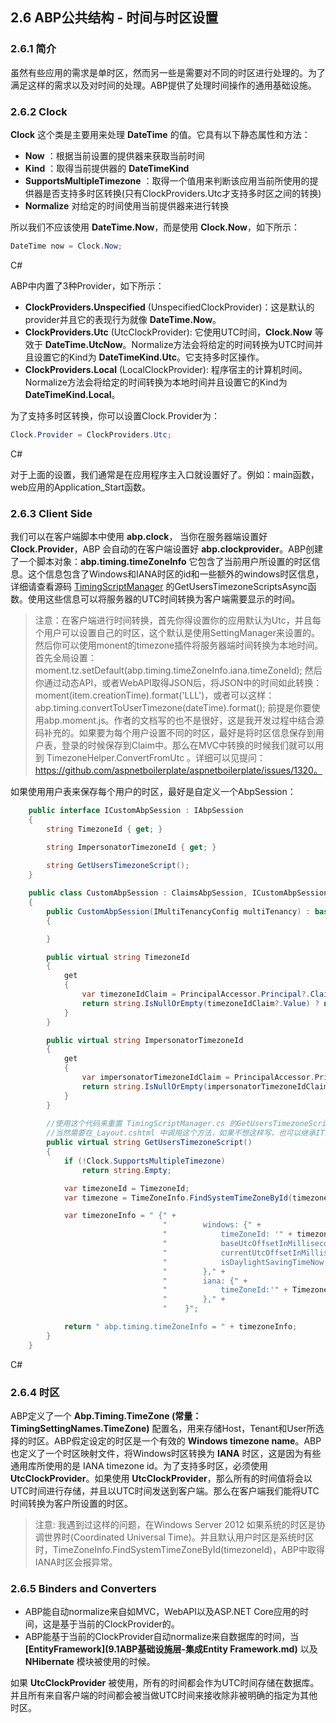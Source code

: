 ## 2.6 ABP公共结构 - 时间与时区设置

### 2.6.1 简介

虽然有些应用的需求是单时区，然而另一些是需要对不同的时区进行处理的。为了满足这样的需求以及对时间的处理。ABP提供了处理时间操作的通用基础设施。

### 2.6.2 Clock

**Clock** 这个类是主要用来处理 **DateTime** 的值。它具有以下静态属性和方法：

- **Now** ：根据当前设置的提供器来获取当前时间
- **Kind** ：取得当前提供器的 **DateTimeKind**
- **SupportsMultipleTimezone** ：取得一个值用来判断该应用当前所使用的提供器是否支持多时区转换(只有ClockProviders.Utc才支持多时区之间的转换)
- **Normalize** 对给定的时间使用当前提供器来进行转换

所以我们不应该使用 **DateTime.Now**，而是使用 **Clock.Now**，如下所示：

```csharp
DateTime now = Clock.Now;
```

C#

ABP中内置了3种Provider，如下所示：

- **ClockProviders.Unspecified** (UnspecifiedClockProvider)：这是默认的provider并且它的表现行为就像 **DateTime.Now**。
- **ClockProviders.Utc** (UtcClockProvider): 它使用UTC时间，**Clock.Now** 等效于 **DateTime.UtcNow**。Normalize方法会将给定的时间转换为UTC时间并且设置它的Kind为 **DateTimeKind.Utc**。它支持多时区操作。
- **ClockProviders.Local** (LocalClockProvider): 程序宿主的计算机时间。Normalize方法会将给定的时间转换为本地时间并且设置它的Kind为 **DateTimeKind.Local**。

为了支持多时区转换，你可以设置Clock.Provider为：

```csharp
Clock.Provider = ClockProviders.Utc;
```

C#

对于上面的设置，我们通常是在应用程序主入口就设置好了。例如：main函数，web应用的Application_Start函数。

### 2.6.3 Client Side

我们可以在客户端脚本中使用 **abp.clock**， 当你在服务器端设置好 **Clock.Provider**，ABP 会自动的在客户端设置好 **abp.clockprovider**。ABP创建了一个脚本对象：**abp.timing.timeZoneInfo** 它包含了当前用户所设置的时区信息。这个信息包含了Windows和IANA时区的id和一些额外的windows时区信息，详细请查看源码 [TimingScriptManager](https://github.com/aspnetboilerplate/aspnetboilerplate/blob/dev/src/Abp.Web.Common/Web/Timing/TimingScriptManager.cs) 的GetUsersTimezoneScriptsAsync函数。使用这些信息可以将服务器的UTC时间转换为客户端需要显示的时间。

> 注意：在客户端进行时间转换，首先你得设置你的应用默认为Utc，并且每个用户可以设置自己的时区，这个默认是使用SettingManager来设置的。然后你可以使用monent的timezone插件将服务器端时间转换为本地时间。首先全局设置：moment.tz.setDefault(abp.timing.timeZoneInfo.iana.timeZoneId); 然后你通过动态API，或者WebAPI取得JSON后，将JSON中的时间如此转换： moment(item.creationTime).format('LLL')，或者可以这样： abp.timing.convertToUserTimezone(dateTime).format(); 前提是你要使用abp.moment.js。作者的文档写的也不是很好，这是我开发过程中结合源码补充的。如果要为每个用户设置不同的时区，最好是将时区信息保存到用户表，登录的时候保存到Claim中。那么在MVC中转换的时候我们就可以用到 TimezoneHelper.ConvertFromUtc 。详细可以见提问：https://github.com/aspnetboilerplate/aspnetboilerplate/issues/1320。

如果使用用户表来保存每个用户的时区，最好是自定义一个AbpSession：

```csharp
    public interface ICustomAbpSession : IAbpSession
    {
        string TimezoneId { get; }

        string ImpersonatorTimezoneId { get; }
        
        string GetUsersTimezoneScript();
    }

    public class CustomAbpSession : ClaimsAbpSession, ICustomAbpSession
    {
        public CustomAbpSession(IMultiTenancyConfig multiTenancy) : base(multiTenancy)
        {

        }

        public virtual string TimezoneId
        {
            get
            {
                var timezoneIdClaim = PrincipalAccessor.Principal?.Claims.FirstOrDefault(c => c.Type == CustomAbpClaimTypes.TimezoneId);
                return string.IsNullOrEmpty(timezoneIdClaim?.Value) ? null : timezoneIdClaim.Value;
            }
        }

        public virtual string ImpersonatorTimezoneId
        {
            get
            {
                var impersonatorTimezoneIdClaim = PrincipalAccessor.Principal?.Claims.FirstOrDefault(c => c.Type == CustomAbpClaimTypes.ImpersonatorTimezoneId);
                return string.IsNullOrEmpty(impersonatorTimezoneIdClaim?.Value) ? null : impersonatorTimezoneIdClaim.Value;
            }
        }
        
        //使用这个代码来重置 TimingScriptManager.cs 的GetUsersTimezoneScriptsAsync函数取得的脚本。
        //当然需要在_Layout.cshtml 中调用这个方法，如果不想这样写，也可以继承ITimingScriptManager接口，重新实现它。
        public virtual string GetUsersTimezoneScript()
        {
            if (!Clock.SupportsMultipleTimezone)
                return string.Empty;

            var timezoneId = TimezoneId;
            var timezone = TimeZoneInfo.FindSystemTimeZoneById(timezoneId);          

            var timezoneInfo = " {" +
                                  "        windows: {" +
                                  "            timeZoneId: '" + timezoneId + "'," +
                                  "            baseUtcOffsetInMilliseconds: '" + timezone.BaseUtcOffset.TotalMilliseconds + "'," +
                                  "            currentUtcOffsetInMilliseconds: '" + timezone.GetUtcOffset(Clock.Now).TotalMilliseconds + "'," +
                                  "            isDaylightSavingTimeNow: '" + timezone.IsDaylightSavingTime(Clock.Now) + "'" +
                                  "        }," +
                                  "        iana: {" +
                                  "            timeZoneId:'" + TimezoneHelper.WindowsToIana(timezoneId) + "'" +
                                  "        }," +
                                  "    }";

            return " abp.timing.timeZoneInfo = " + timezoneInfo;
        }
    }
```

C#

### 2.6.4 时区

ABP定义了一个 **Abp.Timing.TimeZone (常量：TimingSettingNames.TimeZone)** 配置名，用来存储Host，Tenant和User所选择的时区。ABP假定设定的时区是一个有效的 **Windows timezone name**。ABP也定义了一个时区映射文件，将Windows时区转换为 **IANA** 时区，这是因为有些通用库所使用的是 IANA timezone id。为了支持多时区，必须使用 **UtcClockProvider**。如果使用 **UtcClockProvider**，那么所有的时间值将会以UTC时间进行存储，并且以UTC时间发送到客户端。那么在客户端我们能将UTC时间转换为客户所设置的时区。

> 注意: 我遇到过这样的问题，在Windows Server 2012 如果系统的时区是协调世界时(Coordinated Universal Time)。并且默认用户时区是系统时区时，TimeZoneInfo.FindSystemTimeZoneById(timezoneId)，ABP中取得IANA时区会报异常。

### 2.6.5 Binders and Converters

- ABP能自动normalize来自如MVC，WebAPI以及ASP.NET Core应用的时间，这是基于当前的ClockProvider的。
- ABP能基于当前的ClockProvider自动normalize来自数据库的时间，当 **[EntityFramework](9.1ABP基础设施层-集成Entity Framework.md)** 以及 **NHibernate** 模块被使用的时候。

如果 **UtcClockProvider** 被使用，所有的时间都会作为UTC时间存储在数据库。并且所有来自客户端的时间都会被当做UTC时间来接收除非被明确的指定为其他时区。